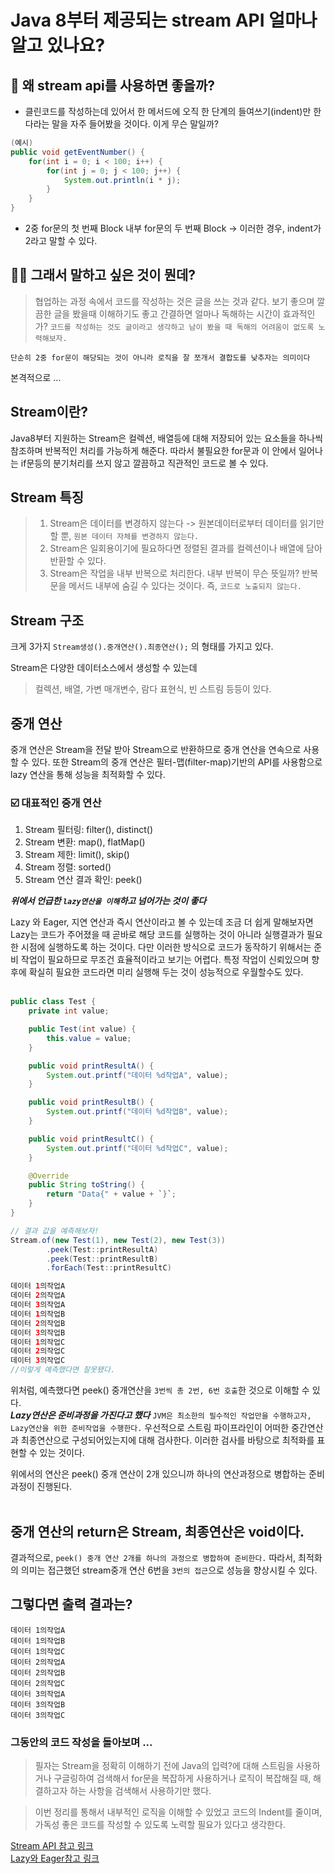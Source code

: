 # Java 8부터 제공되는 stream API 얼마나 알고 있나요?

## 🎈 왜 stream api를 사용하면 좋을까?

- 클린코드를 작성하는데 있어서 한 메서드에 오직 한 단계의 들여쓰기(indent)만 한다라는 말을 자주 들어봤을 것이다. 이게 무슨 말일까?

```Java
(예시)
public void getEventNumber() {
    for(int i = 0; i < 100; i++) {
        for(int j = 0; j < 100; j++) {
            System.out.println(i * j);
        }
    }
}
```

- 2중 for문의 첫 번째 Block 내부 for문의 두 번째 Block -> 이러한 경우, indent가 2라고 말할 수 있다.

## 💁‍♂️ 그래서 말하고 싶은 것이 뭔데?

> 협업하는 과정 속에서 코드를 작성하는 것은 글을 쓰는 것과 같다. 보기 좋으며 깔끔한 글을 봤을때 이해하기도 좋고 간결하면 얼마나 독해하는 시간이 효과적인가? `코드를 작성하는 것도 글이라고 생각하고 남이 봤을 때 독해의 어려움이 없도록 노력해보자.`

`단순히 2중 for문이 해당되는 것이 아니라 로직을 잘 쪼개서 결합도를 낮추자는 의미이다`

본격적으로 ...

## Stream이란?

Java8부터 지원하는 Stream은 컬렉션, 배열등에 대해 저장되어 있는 요소들을 하나씩 참조하며 반복적인 처리를 가능하게 해준다. 따라서 불필요한 for문과 이 안에서 일어나는 if문등의 분기처리를 쓰지 않고 깔끔하고 직관적인 코드로 볼 수 있다.

## Stream 특징

> 1. Stream은 데이터를 변경하지 않는다 -> 원본데이터로부터 데이터를 읽기만 할 뿐, `원본 데이터 자체를 변경하지 않는다.`
> 2. Stream은 일회용이기에 필요하다면 정렬된 결과를 컬렉션이나 배열에 담아 반환할 수 있다.
> 3. Stream은 작업을 내부 반복으로 처리한다. 내부 반복이 무슨 뜻일까? 반복문을 메서드 내부에 숨길 수 있다는 것이다. 즉, `코드로 노출되지 않는다.`

## Stream 구조

크게 3가지
`Stream생성().중개연산().최종연산();` 의 형태를 가지고 있다.

Stream은 다양한 데이터소스에서 생성할 수 있는데

> 컬렉션, 배열, 가변 매개변수, 람다 표현식, 빈 스트림 등등이 있다.

## 중개 연산

중개 연산은 Stream을 전달 받아 Stream으로 반환하므로 중개 연산을 연속으로 사용할 수 있다. 또한 Stream의 중개 연산은 필터-맵(filter-map)기반의 API를 사용함으로 lazy 연산을 통해 성능을 최적화할 수 있다.

### ☑️ 대표적인 중개 연산

1. Stream 필터링: filter(), distinct()
2. Stream 변환: map(), flatMap()
3. Stream 제한: limit(), skip()
4. Stream 정렬: sorted()
5. Stream 연산 결과 확인: peek()

**_위에서 언급한 `lazy연산을 이해`하고 넘어가는 것이 좋다_**

Lazy 와 Eager, 지연 연산과 즉시 연산이라고 볼 수 있는데 조금 더 쉽게 말해보자면 Lazy는 코드가 주어졌을 때 곧바로 해당 코드를 실행하는 것이 아니라 실행결과가 필요한 시점에 실행하도록 하는 것이다.
다만 이러한 방식으로 코드가 동작하기 위해서는 준비 작업이 필요하므로 무조건 효율적이라고 보기는 어렵다.
특정 작업이 신뢰있으며 향후에 확실히 필요한 코드라면 미리 실행해 두는 것이 성능적으로 우월할수도 있다.<br><br>

```Java
public class Test {
    private int value;

    public Test(int value) {
        this.value = value;
    }

    public void printResultA() {
        System.out.printf("데이터 %d작업A", value);
    }

    public void printResultB() {
        System.out.printf("데이터 %d작업B", value);
    }

    public void printResultC() {
        System.out.printf("데이터 %d작업C", value);
    }

    @Override
    public String toString() {
        return "Data{" + value + `}`;
    }
}

// 결과 값을 예측해보자!
Stream.of(new Test(1), new Test(2), new Test(3))
        .peek(Test::printResultA)
        .peek(Test::printResultB)
        .forEach(Test::printResultC)
```

```Java
데이터 1의작업A
데이터 2의작업A
데이터 3의작업A
데이터 1의작업B
데이터 2의작업B
데이터 3의작업B
데이터 1의작업C
데이터 2의작업C
데이터 3의작업C
//이렇게 예측했다면 잘못됐다.
```

위처럼, 예측했다면 peek() 중개연산을 `3번씩 총 2번, 6번 호출`한 것으로 이해할 수 있다. <br>
**_Lazy연산은 준비과정을 가진다고 했다_**
`JVM은 최소한의 필수적인 작업만을 수행하고자, Lazy연산을 위한 준비작업을 수행한다.` 우선적으로 스트림 파이프라인이 어떠한 중간연산과 최종연산으로 구성되어있는지에 대해 검사한다. 이러한 검사를 바탕으로 최적화를 표현할 수 있는 것이다.

위에서의 연산은 peek() 중개 연산이 2개 있으니까 하나의 연산과정으로 병합하는 준비 과정이 진행된다.<br><br>

## 중개 연산의 return은 Stream<T>, 최종연산은 void이다.<br>

결과적으로, `peek() 중개 연산 2개를 하나의 과정으로 병합하여 준비한다.`
따라서, 최적화의 의미는 접근했던 stream중개 연산 6번을 `3번의 접근`으로 성능을 향상시킬 수 있다.

## 그렇다면 출력 결과는?

```
데이터 1의작업A
데이터 1의작업B
데이터 1의작업C
데이터 2의작업A
데이터 2의작업B
데이터 2의작업C
데이터 3의작업A
데이터 3의작업B
데이터 3의작업C
```

### 그동안의 코드 작성을 돌아보며 ...

> 필자는 Stream을 정확히 이해하기 전에 Java의 입력?에 대해 스트림을 사용하거나 구글링하여 검색해서 for문을 복잡하게 사용하거나 로직이 복잡해질 때, 해결하고자 하는 사항을 검색해서 사용하기만 했다.

> 이번 정리를 통해서 내부적인 로직을 이해할 수 있었고 코드의 Indent를 줄이며, 가독성 좋은 코드를 작성할 수 있도록 노력할 필요가 있다고 생각한다.

[Stream API 참고 링크](https://ahndding.tistory.com/23)<br>
[Lazy와 Eager참고 링크](https://bugoverdose.github.io/development/stream-lazy-evaluation/)
